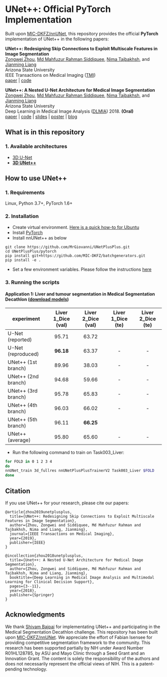 # UNet++: Official PyTorch Implementation

Built upon [MIC-DKFZ/nnUNet](https://github.com/MIC-DKFZ/nnUNet), this repository provides the official **PyTorch** implementation of UNet++ in the following papers:

**UNet++: Redesigning Skip Connections to Exploit Multiscale Features in Image Segmentation** <br/>
[Zongwei Zhou](https://www.zongweiz.com), [Md Mahfuzur Rahman Siddiquee](https://github.com/mahfuzmohammad), [Nima Tajbakhsh](https://www.linkedin.com/in/nima-tajbakhsh-b5454376/), and [Jianming Liang](https://chs.asu.edu/jianming-liang) <br/>
Arizona State University <br/>
IEEE Transactions on Medical Imaging ([TMI](https://ieee-tmi.org/)) <br/>
[paper](https://arxiv.org/abs/1912.05074) | [code](https://github.com/MrGiovanni/Nested-UNet)

**UNet++: A Nested U-Net Architecture for Medical Image Segmentation** <br/>
[Zongwei Zhou](https://www.zongweiz.com), [Md Mahfuzur Rahman Siddiquee](https://github.com/mahfuzmohammad), [Nima Tajbakhsh](https://www.linkedin.com/in/nima-tajbakhsh-b5454376/), and [Jianming Liang](https://chs.asu.edu/jianming-liang) <br/>
Arizona State University <br/>
Deep Learning in Medical Image Analysis ([DLMIA](https://cs.adelaide.edu.au/~dlmia4/)) 2018. **(Oral)** <br/>
[paper](https://arxiv.org/abs/1807.10165) | [code](https://github.com/MrGiovanni/Nested-UNet) | [slides](https://docs.wixstatic.com/ugd/deaea1_1d1e512ebedc4facbb242d7a0f2b7a0b.pdf) | [poster](https://docs.wixstatic.com/ugd/deaea1_993c14ef78f844c88a0dae9d93e4857c.pdf) | [blog](https://zhuanlan.zhihu.com/p/44958351)


## What is in this repository

### 1. Available architectures
 - [3D U-Net](https://arxiv.org/abs/1505.04597)
 - **[3D UNet++](https://link.springer.com/chapter/10.1007/978-3-030-00889-5_1)**


## How to use UNet++

### 1. Requirements
Linux, Python 3.7+, PyTorch 1.6+

### 2. Installation

- Create virtual environment. [Here is a quick how-to for Ubuntu](https://linoxide.com/linux-how-to/setup-python-virtual-environment-ubuntu/)
- Install [PyTorch](https://pytorch.org/get-started/locally/)
- Install nnUNet++ as below
```
git clone https://github.com/MrGiovanni/UNetPlusPlus.git
cd UNetPlusPlus/pytorch
pip install git+https://github.com/MIC-DKFZ/batchgenerators.git
pip install -e .
```
- Set a few environment variables. Please follow the instructions [here](https://github.com/MIC-DKFZ/nnUNet/blob/master/documentation/setting_up_paths.md)

### 3. Running the scripts

#### Application 1: Liver and tumour segmentation in Medical Segmentation Decathlon ([download models](https://drive.google.com/drive/folders/1mY6nOoL9ddHyFqNIKqBN9l3GhPegye8H?usp=sharing))

| experiment      | Liver 1_Dice (val) | Liver 2_Dice (val) | Liver 1_Dice (te) | Liver 2_Dice (te) | 
|-----------------|:------------------:|:------------------:|:-----------------:|:-----------------:|
| U-Net (reported)               | 95.71 |  63.72  |  |  |
| U-Net (reproduced)          | **96.18** | 63.37 | - | - |
| UNet++ (1st branch)         | 89.96 | 38.03 | - | - |
| UNet++ (2nd branch)        | 94.68 | 59.66 | - | - |
| UNet++ (3rd branch)         | 95.78 |  65.83  | - | - |
| UNet++ (4th branch)         | 96.03 | 66.02   | - | - |
| UNet++ (5th branch)         | 96.11 |  **66.25**  |  |  |
| UNet++ (average)            |  95.80 |  65.60  | - | - |

- Run the following command to train on Task003_Liver:

```bash
for FOLD in 0 1 2 3 4
do
nnUNet_train 3d_fullres nnUNetPlusPlusTrainerV2 Task003_Liver $FOLD
done
```

## Citation
If you use UNet++ for your research, please cite our papers:
```
@article{zhou2019unetplusplus,
  title={UNet++: Redesigning Skip Connections to Exploit Multiscale Features in Image Segmentation},
  author={Zhou, Zongwei and Siddiquee, Md Mahfuzur Rahman and Tajbakhsh, Nima and Liang, Jianming},
  journal={IEEE Transactions on Medical Imaging},
  year={2019},
  publisher={IEEE}
}

@incollection{zhou2018unetplusplus,
  title={Unet++: A Nested U-Net Architecture for Medical Image Segmentation},
  author={Zhou, Zongwei and Siddiquee, Md Mahfuzur Rahman and Tajbakhsh, Nima and Liang, Jianming},
  booktitle={Deep Learning in Medical Image Analysis and Multimodal Learning for Clinical Decision Support},
  pages={3--11},
  year={2018},
  publisher={Springer}
}
```

## Acknowledgments

We thank [Shivam Bajpai](https://github.com/sbajpai2) for implementating UNet++ and participating in the Medical Segmentation Decathlon challenge. This repository has been built upon [MIC-DKFZ/nnUNet](https://github.com/MIC-DKFZ/nnUNet). We appreciate the effort of Fabian Isensee for providing competitive segmentation framework to the community. This research has been supported partially by NIH under Award Number R01HL128785, by ASU and Mayo Clinic through a Seed Grant and an Innovation Grant. The content is solely the responsibility of the authors and does not necessarily represent the official views of NIH. This is a patent-pending technology.
